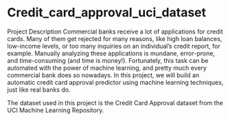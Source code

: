 # Credit_card_approval_uci_dataset
Project Description
Commercial banks receive a lot of applications for credit cards. Many of them get rejected for many reasons, like high loan balances, low-income levels, or too many inquiries on an individual’s credit report, for example. Manually analyzing these applications is mundane, error-prone, and time-consuming (and time is money!). Fortunately, this task can be automated with the power of machine learning, and pretty much every commercial bank does so nowadays. In this project, we will build an automatic credit card approval predictor using machine learning techniques, just like real banks do.

The dataset used in this project is the Credit Card Approval dataset from the UCI Machine Learning Repository.
